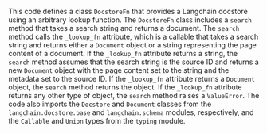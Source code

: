 This code defines a class `DocstoreFn` that provides a Langchain docstore using an arbitrary lookup function. The `DocstoreFn` class includes a `search` method that takes a search string and returns a document. The `search` method calls the `_lookup_fn` attribute, which is a callable that takes a search string and returns either a `Document` object or a string representing the page content of a document. If the `_lookup_fn` attribute returns a string, the `search` method assumes that the search string is the source ID and returns a new `Document` object with the page content set to the string and the metadata set to the source ID. If the `_lookup_fn` attribute returns a `Document` object, the `search` method returns the object. If the `_lookup_fn` attribute returns any other type of object, the `search` method raises a `ValueError`. The code also imports the `Docstore` and `Document` classes from the `langchain.docstore.base` and `langchain.schema` modules, respectively, and the `Callable` and `Union` types from the `typing` module.

